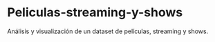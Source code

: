# Peliculas-streaming-y-shows
Análisis y visualización de un dataset de películas, streaming y shows.
